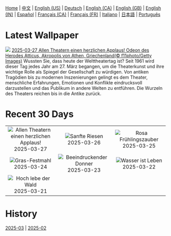 [Home](../README.md) | [中文](zh-CN.md) | [English (US)](en-US.md) | [Deutsch](de-DE.md) | [English (CA)](en-CA.md) | [English (GB)](en-GB.md) | [English (IN)](en-IN.md) | [Español](es-ES.md) | [Français (CA)](fr-CA.md) | [Français (FR)](fr-FR.md) | [Italiano](it-IT.md) | [日本語](ja-JP.md) | [Português](pt-BR.md)

# Latest Wallpaper
![](https://www.bing.com/th?id=OHR.OdeonAthens_DE-DE3749163988_UHD.jpg)
[2025-03-27 Allen Theatern einen herzlichen Applaus! Odeon des Herodes Atticus, Akropolis von Athen, Griechenland(© f11photo/Getty Images)](https://www.bing.com/th?id=OHR.OdeonAthens_DE-DE3749163988_UHD.jpg)
Wussten Sie, dass heute der Welttheatertag ist? Seit 1961 wird dieser Tag jedes Jahr am 27. März begangen, um die Theaterkunst und ihre wichtige Rolle als Spiegel der Gesellschaft zu würdigen. Von antiken Tragödien bis zu modernen Inszenierungen gelingt es dem Theater, menschliche Erfahrungen, Emotionen und Konflikte eindrucksvoll darzustellen und das Publikum in andere Welten zu entführen. Die Wurzeln des Theaters reichen bis in die Antike zurück.

# Recent 30 Days
|  |  |  |
|:---:|:---:|:---:|
| ![](https://www.bing.com/th?id=OHR.OdeonAthens_DE-DE3749163988_400x240.jpg "Allen Theatern einen herzlichen Applaus!") 2025-03-27 | ![](https://www.bing.com/th?id=OHR.CrystalManatee_DE-DE8276334869_400x240.jpg "Sanfte Riesen") 2025-03-26 | ![](https://www.bing.com/th?id=OHR.AlsterLakeCherry_DE-DE3454488264_400x240.jpg "Rosa Frühlingszauber") 2025-03-25 |
| ![](https://www.bing.com/th?id=OHR.ElephantGrass_DE-DE3541534518_400x240.jpg "Gras-Festmahl") 2025-03-24 | ![](https://www.bing.com/th?id=OHR.NebraskaStorm_DE-DE2755671712_400x240.jpg "Beeindruckender Donner") 2025-03-23 | ![](https://www.bing.com/th?id=OHR.CenoteLilies_DE-DE2391568700_400x240.jpg "Wasser ist Leben") 2025-03-22 |
| ![](https://www.bing.com/th?id=OHR.DanumValley_DE-DE2017511677_400x240.jpg "Hoch lebe der Wald") 2025-03-21 |  |  |

# History
[2025-03](../archives/wallpaper/de-DE/w_2025_03.md) | [2025-02](../archives/wallpaper/de-DE/w_2025_02.md)
